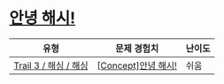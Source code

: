 # [안녕 해시!](https://www.codetree.ai/trails/complete/curated-cards/intro-hash-introduction)

|유형|문제 경험치|난이도|
|---|---|---|
|[Trail 3 / 해싱 / 해싱](https://www.codetree.ai/trail-info/novice-high/)|[[Concept]안녕 해시!](https://www.codetree.ai/trails/complete/curated-cards/intro-hash-introduction/)|쉬움|

